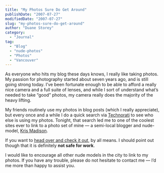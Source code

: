 ```yaml
---
title: "My Photos Sure Do Get Around"
publishDate: "2007-07-27"
modifiedDate: "2007-07-27"
slug: "my-photos-sure-do-get-around"
author: "Duane Storey"
category:
  - "Journal"
tag:
  - "Blog"
  - "nude-photos"
  - "Photos"
  - "Vancouver"
---
```


As everyone who hits my blog these days knows, I really like taking photos. My passion for photography started about seven years ago, and is still going strong today. I’ve been fortunate enough to be able to afford a really nice camera and a full suite of lenses, and while I sort of understand what’s needed to take “good” photos, my camera really does the majority of the heavy lifting.

My friends routinely use my photos in blog posts (which I really appreciate), but every once and a while I do a quick search via [Technorati](http://www.technorati.com) to see who else is using my photos. Tonight, that search led me to one of the coolest sites ever to link to a photo set of mine — a semi-local blogger and nude-model, [Kris Madison](http://www.krismadison.com/blog/2007/07/summer-fun.htm).

If you want to [head over and check it out](http://www.krismadison.com/blog/index.htm), by all means. I should point out though that it is definitely **not safe for work**.

I would like to encourage all other nude models in the city to link to my photos. If you have any trouble, please do not hesitate to contact me — I’d me more than happy to assist you.